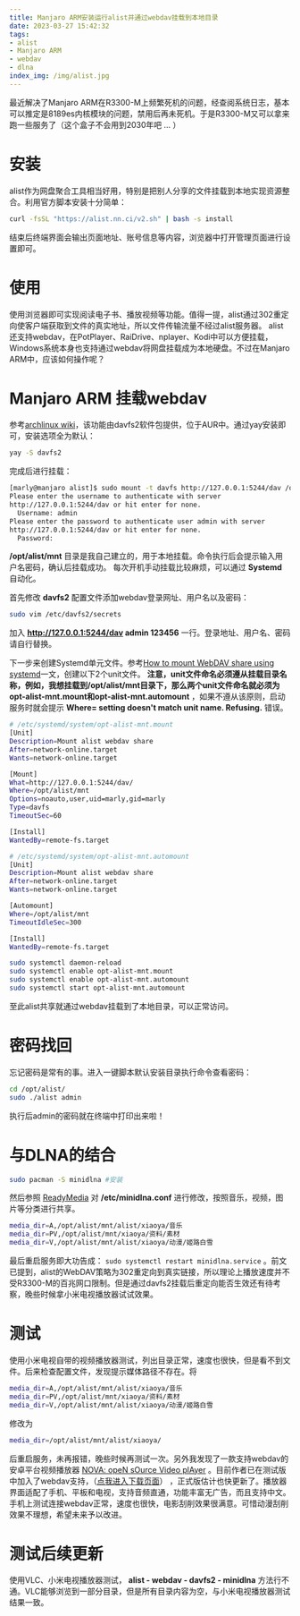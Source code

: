 ```yaml
---
title: Manjaro ARM安装运行alist并通过webdav挂载到本地目录
date: 2023-03-27 15:42:32
tags:
- alist
- Manjaro ARM
- webdav
- dlna
index_img: /img/alist.jpg
---
```

最近解决了Manjaro ARM在R3300-M上频繁死机的问题，经查阅系统日志，基本可以推定是8189es内核模块的问题，禁用后再未死机。于是R3300-M又可以拿来跑一些服务了（这个盒子不会用到2030年吧 ... ）
# 安装
alist作为网盘聚合工具相当好用，特别是把别人分享的文件挂载到本地实现资源整合。利用官方脚本安装十分简单：

```bash
curl -fsSL "https://alist.nn.ci/v2.sh" | bash -s install
```

结束后终端界面会输出页面地址、账号信息等内容，浏览器中打开管理页面进行设置即可。
# 使用
使用浏览器即可实现阅读电子书、播放视频等功能。值得一提，alist通过302重定向使客户端获取到文件的真实地址，所以文件传输流量不经过alist服务器。
alist还支持webdav，在PotPlayer、RaiDrive、nplayer、Kodi中可以方便挂载，Windows系统本身也支持通过webdav将网盘挂载成为本地硬盘。不过在Manjaro ARM中，应该如何操作呢？

# Manjaro ARM 挂载webdav
参考[archlinux wiki](https://wiki.archlinux.org/title/Davfs2)，该功能由davfs2软件包提供，位于AUR中。通过yay安装即可，安装选项全为默认：
```bash
yay -S davfs2
```
完成后进行挂载：

```bash
[marly@manjaro alist]$ sudo mount -t davfs http://127.0.0.1:5244/dav /opt/alist/mnt
Please enter the username to authenticate with server
http://127.0.0.1:5244/dav or hit enter for none.
  Username: admin
Please enter the password to authenticate user admin with server
http://127.0.0.1:5244/dav or hit enter for none.
  Password:
```

**/opt/alist/mnt** 目录是我自己建立的，用于本地挂载。命令执行后会提示输入用户名密码，确认后挂载成功。
每次开机手动挂载比较麻烦，可以通过 **Systemd** 自动化。

首先修改 **davfs2** 配置文件添加webdav登录网址、用户名以及密码：
```bash
sudo vim /etc/davfs2/secrets
```

加入 **http://127.0.0.1:5244/dav admin 123456** 一行。登录地址、用户名、密码请自行替换。

下一步来创建Systemd单元文件。参考[How to mount WebDAV share using systemd](https://sleeplessbeastie.eu/2017/09/25/how-to-mount-webdav-share-using-systemd/)一文，创建以下2个unit文件。 **注意，unit文件命名必须遵从挂载目录名称，例如，我想挂载到/opt/alist/mnt目录下，那么两个unit文件命名就必须为opt-alist-mnt.mount和opt-alist-mnt.automount** ，如果不遵从该原则，启动服务时就会提示 **Where= setting doesn't match unit name. Refusing.** 错误。

```bash
# /etc/systemd/system/opt-alist-mnt.mount
[Unit]
Description=Mount alist webdav share
After=network-online.target
Wants=network-online.target

[Mount]
What=http://127.0.0.1:5244/dav/
Where=/opt/alist/mnt
Options=noauto,user,uid=marly,gid=marly
Type=davfs
TimeoutSec=60

[Install]
WantedBy=remote-fs.target
```

```bash
# /etc/systemd/system/opt-alist-mnt.automount
[Unit]
Description=Mount alist webdav share
After=network-online.target
Wants=network-online.target

[Automount]
Where=/opt/alist/mnt
TimeoutIdleSec=300

[Install]
WantedBy=remote-fs.target
```

```bash
sudo systemctl daemon-reload
sudo systemctl enable opt-alist-mnt.mount
sudo systemctl enable opt-alist-mnt.automount
sudo systemctl start opt-alist-mnt.automount
```
至此alist共享就通过webdav挂载到了本地目录，可以正常访问。
# 密码找回
忘记密码是常有的事。进入一键脚本默认安装目录执行命令查看密码：

```bash
cd /opt/alist/
sudo ./alist admin
```

执行后admin的密码就在终端中打印出来啦！
# 与DLNA的结合
```bash
sudo pacman -S minidlna #安装
```
然后参照 [ReadyMedia](https://wiki.archlinux.org/title/ReadyMedia) 对 **/etc/minidlna.conf** 进行修改，按照音乐，视频，图片等分类进行共享。

```bash
media_dir=A,/opt/alist/mnt/alist/xiaoya/音乐
media_dir=PV,/opt/alist/mnt/xiaoya/资料/素材
media_dir=V,/opt/alist/mnt/alist/xiaoya/动漫/姬路白雪
```

最后重启服务即大功告成： `sudo systemctl restart minidlna.service` 。前文已提到，alist的WebDAV策略为302重定向到真实链接，所以理论上播放速度并不受R3300-M的百兆网口限制。但是通过davfs2挂载后重定向能否生效还有待考察，晚些时候拿小米电视播放器试试效果。

# 测试
使用小米电视自带的视频播放器测试，列出目录正常，速度也很快，但是看不到文件。后来检查配置文件，发现提示媒体路径不存在。将

```bash
media_dir=A,/opt/alist/mnt/alist/xiaoya/音乐
media_dir=PV,/opt/alist/mnt/xiaoya/资料/素材
media_dir=V,/opt/alist/mnt/alist/xiaoya/动漫/姬路白雪
```

修改为

```bash
media_dir=/opt/alist/mnt/alist/xiaoya/
```

后重启服务，未再报错，晚些时候再测试一次。另外我发现了一款支持webdav的安卓平台视频播放器  [NOVA: opeN sOurce Video plAyer](https://github.com/nova-video-player/aos-AVP) 。目前作者已在测试版中加入了webdav支持，（[点我进入下载页面](https://github.com/nova-video-player/aos-AVP/releases)） ，正式版估计也快更新了。播放器界面适配了手机、平板和电视，支持音频直通，功能丰富无广告，而且支持中文。手机上测试连接webdav正常，速度也很快，电影刮削效果很满意。可惜动漫刮削效果不理想，希望未来予以改进。

# 测试后续更新
使用VLC、小米电视播放器测试， **alist - webdav - davfs2 - minidlna** 方法行不通。VLC能够浏览到一部分目录，但是所有目录内容为空，与小米电视播放器测试结果一致。